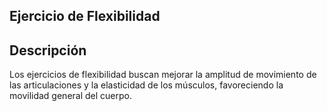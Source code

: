 ## Ejercicio de Flexibilidad

## Descripción
Los ejercicios de flexibilidad buscan mejorar la amplitud de movimiento de las articulaciones y la elasticidad de los músculos, favoreciendo la movilidad general del cuerpo.

